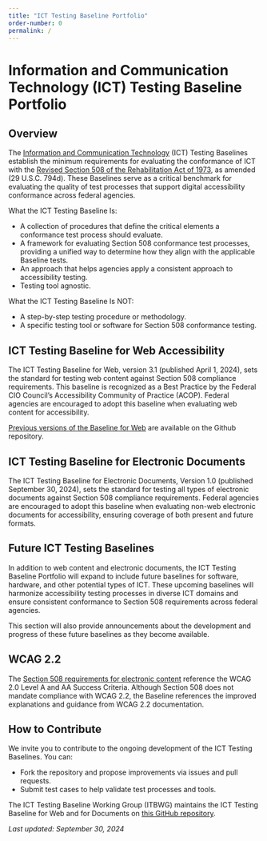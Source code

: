 ```yaml
---
title: "ICT Testing Baseline Portfolio"
order-number: 0
permalink: /
---
```


# Information and Communication Technology (ICT) Testing Baseline Portfolio

## Overview

The [Information and Communication Technology](https://www.access-board.gov/ict/#defICT) (ICT) Testing Baselines establish the minimum requirements for evaluating the conformance of ICT with the [Revised Section 508 of the Rehabilitation Act of 1973](https://www.access-board.gov/ict), as amended (29 U.S.C. 794d). These Baselines serve as a critical benchmark for evaluating the quality of test processes that support digital accessibility conformance across federal agencies.

What the ICT Testing Baseline Is:

* A collection of procedures that define the critical elements a conformance test process should evaluate.  
* A framework for evaluating Section 508 conformance test processes, providing a unified way to determine how they align with the applicable Baseline tests.
* An approach that helps agencies apply a consistent approach to accessibility testing.  
* Testing tool agnostic.

What the ICT Testing Baseline Is NOT:

* A step-by-step testing procedure or methodology.  
* A specific testing tool or software for Section 508 conformance testing.

## ICT Testing Baseline for Web Accessibility

The ICT Testing Baseline for Web, version 3.1 (published April 1, 2024), sets the standard for testing web content against Section 508 compliance requirements. This baseline is recognized as a Best Practice by the Federal CIO Council’s Accessibility Community of Practice (ACOP). Federal agencies are encouraged to adopt this baseline when evaluating web content for accessibility.

[Previous versions of the Baseline for Web](https://github.com/atbcb/ICTTestingBaseline/releases) are available on the Github repository.

## ICT Testing Baseline for Electronic Documents

The ICT Testing Baseline for Electronic Documents, Version 1.0 (published September 30, 2024), sets the standard for testing all types of electronic documents against Section 508 compliance requirements. Federal agencies are encouraged to adopt this baseline when evaluating non-web electronic documents for accessibility, ensuring coverage of both present and future formats.

## Future ICT Testing Baselines

In addition to web content and electronic documents, the ICT Testing Baseline Portfolio will expand to include future baselines for software, hardware, and other potential types of ICT. These upcoming baselines will harmonize accessibility testing processes in diverse ICT domains and ensure consistent conformance to Section 508 requirements across federal agencies.

This section will also provide announcements about the development and progress of these future baselines as they become available.

## WCAG 2.2

The [Section 508 requirements for electronic content](https://www.access-board.gov/ict/#E205-content) reference the WCAG 2.0 Level A and AA Success Criteria. Although Section 508 does not mandate compliance with WCAG 2.2, the Baseline references the improved explanations and guidance from WCAG 2.2 documentation.

## How to Contribute

We invite you to contribute to the ongoing development of the ICT Testing Baselines. You can:

* Fork the repository and propose improvements via issues and pull requests.  
* Submit test cases to help validate test processes and tools.

The ICT Testing Baseline Working Group (ITBWG) maintains the ICT Testing Baseline for Web and for Documents on [this GitHub repository](https://github.com/atbcb/ICTTestingBaseline).

*Last updated: September 30, 2024*